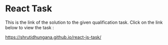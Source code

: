 # React Task

This is the link of the solution to the given qualification task.
Click on the link below to view the task :

https://shrutidhungana.github.io/react-js-task/
